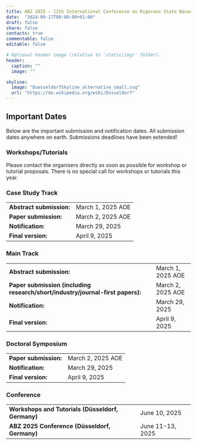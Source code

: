 ```yaml
---
title: ABZ 2025 – 11th International Conference on Rigorous State Based Methods
date:  "2024-09-17T00:00:00+01:00"
draft: false
share: false
contacts: true
commentable: false
editable: false

# Optional header image (relative to `static/img/` folder).
header:
  caption: ""
  image: ""

skyline: 
  image: "DuesseldorfSkyline_alternative_small.svg"
  url: "https://de.wikipedia.org/wiki/Düsseldorf"
---
```


## Important Dates 

Below are the important submission and notification dates.
All submission dates anywhere on earth.
Submissions deadlines have been extended!

### Workshops/Tutorials

Please contact the organisers directly as soon as possible for workshop or tutorial proposals.
There is no special call for workshops or tutorials this year.


### Case Study Track

|                          |                       |
|--------------------------|-----------------------|
| **Abstract submission:** | March 1, 2025 AOE     |
| **Paper submission:**    | March 2, 2025 AOE     |
| **Notification:**        | March 29, 2025        |
| **Final version:**       | April 9, 2025         |

### Main Track

|                                                                                |                       |
|--------------------------------------------------------------------------------|-----------------------|
| **Abstract submission:**                                                       | March 1, 2025 AOE     |
| **Paper submission (including research/short/industry/journal-first papers):** | March 2, 2025 AOE     |
| **Notification:**                                                              | March 29, 2025        |
| **Final version:**                                                             | April 9, 2025         |

### Doctoral Symposium

|                       |                   |
|-----------------------|-------------------|
| **Paper submission:** | March 2, 2025 AOE |
| **Notification:**     | March 29, 2025    |
| **Final version:**    | April 9, 2025     |

### Conference

|                                                   |                  |
|---------------------------------------------------|------------------|
| **Workshops and Tutorials (Düsseldorf, Germany)** | June 10, 2025    |
| **ABZ 2025 Conference (Düsseldorf, Germany)**     | June 11-13, 2025 |
